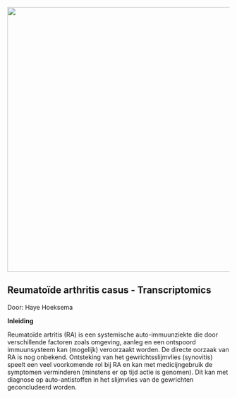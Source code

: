 <p align="center">
  <img src="assets/big-data-greenbookblog_org.webp" alt="" width="600"/>
</p>


## Reumatoïde arthritis casus - Transcriptomics 
 Door: Haye Hoeksema

**Inleiding**

Reumatoïde artritis (RA) is een systemische auto-immuunziekte die door verschillende factoren zoals omgeving, aanleg en een ontspoord immuunsysteem kan (mogelijk) veroorzaakt worden. De directe oorzaak van RA is nog onbekend. Ontsteking van het gewrichtsslijmvlies (synovitis) speelt een veel voorkomende rol bij RA en kan met medicijngebruik de symptomen verminderen (minstens er op tijd actie is genomen). Dit kan met diagnose op auto-antistoffen in het slijmvlies van de gewrichten geconcludeerd worden.   
